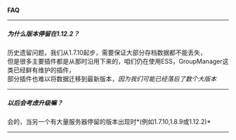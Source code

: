 **FAQ**

***

##### 为什么版本停留在1.12.2？  
历史遗留问题，我们从1.7.10起步，需要保证大部分存档数据都不能丢失，  
但是很多主要插件都是从那时沿用下来的，咱们仍在使用ESS，GroupManager这类已经鲜有维护的插件，  
部分插件也难以将数据迁移到最新版本，*因为我们可能已经落后了数个大版本* 

***

##### 以后会考虑升级嘛？  
会的，当另一个有大量服务器停留的版本出现时*(例如1.7.10,1.8.9或1.12.2)*

***